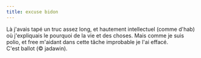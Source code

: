 ```yaml
---
title: excuse bidon
---
```


Là j'avais tapé un truc assez long, et hautement intellectuel (comme d'hab) où
j'expliquais le pourquoi de la vie et des choses. Mais comme je suis polio, et
free m'aidant dans cette tâche improbable je l'ai effacé.  
C'est ballot (© jadawin).

